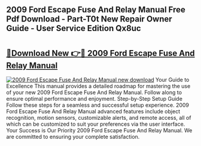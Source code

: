 ## 2009 Ford Escape Fuse And Relay Manual Free Pdf Download - Part-T0t New Repair Owner Guide - User Service Edition Qx8uc

# <h2><a href="http://bc58046.oget.top/?id=2009+Ford+Escape+Fuse+And+Relay+Manual">🔗Download New 👉🔴 2009 Ford Escape Fuse And Relay Manual</a></h2>

[![2009 Ford Escape Fuse And Relay Manual new download](https://i.imgur.com/5g1atiW.png)](http://bc58046.oget.top/?id=2009+Ford+Escape+Fuse+And+Relay+Manual)
Your Guide to Excellence This manual provides a detailed roadmap for mastering the use of your new 2009 Ford Escape Fuse And Relay Manual. Follow along to ensure optimal performance and enjoyment. Step-by-Step Setup Guide Follow these steps for a seamless and successful setup experience. 2009 Ford Escape Fuse And Relay Manual advanced features include object recognition, motion sensors, customizable alerts, and remote access, all of which can be customized to suit your preferences via the user interface. Your Success is Our Priority 2009 Ford Escape Fuse And Relay Manual. We are committed to ensuring your complete satisfaction.
